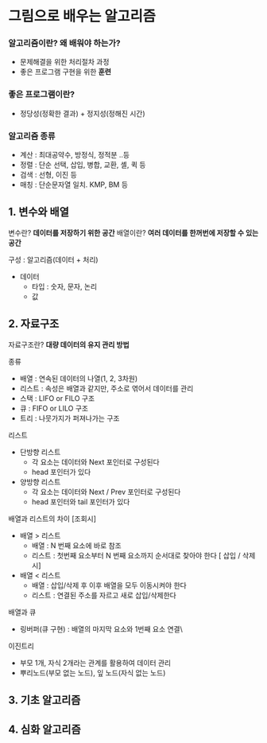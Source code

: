 # 그림으로 배우는 알고리즘

### 알고리즘이란? 왜 배워야 하는가?
- 문제해결을 위한 처리절차 과정
- 좋은 프로그램 구현을 위한 **훈련**

### 좋은 프로그램이란?
- 정당성(정확한 결과) + 정지성(정해진 시간)

### 알고리즘 종류

- 계산 : 최대공약수, 방정식, 정적분 ..등
- 정렬 : 단순 선택, 삽입, 병합, 교환, 셸, 퀵 등
- 검색 : 선형, 이진 등
- 매칭 : 단순문자열 일치. KMP, BM 등

## 1. 변수와 배열

변수란? **데이터를 저장하기 위한 공간**
배열이란?  **여러 데이터를 한꺼번에 저장할 수 있는 공간**

구성 : 알고리즘(데이터 + 처리) 
- 데이터 
	- 타입 : 숫자, 문자, 논리
	- 값


## 2. 자료구조

자료구조란? **대량 데이터의 유지 관리 방법**

종류
- 배열 : 연속된 데이터의 나열(1, 2, 3차원)
- 리스트 : 속성은 배열과 같지만, 주소로 엮어서 데이터를 관리
- 스택 : LIFO or FILO 구조
- 큐 : FIFO or LILO 구조
- 트리 : 나뭇가지가 퍼져나가는 구조

리스트
- 단방향 리스트
	- 각 요소는 데이터와 Next 포인터로 구성된다
	-  head 포인터가 있다
- 양방향 리스트
	- 각 요소는 데이터와 Next / Prev 포인터로 구성된다
	- head 포인터와 tail 포인터가 있다

배열과 리스트의 차이
[조회시]
- 배열 > 리스트
	- 배열 : N 번째 요소에 바로 참조
	- 리스트 : 첫번째 요소부터 N 번째 요소까지 순서대로 찾아야 한다
[ 삽입 / 삭제시]
- 배열 < 리스트 
	- 배열 : 삽입/삭제 후 이후 배열을 모두 이동시켜야 한다
	- 리스트 : 연결된 주소를 자르고 새로 삽입/삭제한다

배열과 큐
- 링버퍼(큐 구현) : 배열의 마지막 요소와 1번째 요소 연결\

이진트리 
- 부모 1개, 자식 2개라는 관계를 활용하여 데이터 관리
- 뿌리노드(부모 없는 노드), 잎 노드(자식 없는 노드)





## 3. 기초 알고리즘 

## 4. 심화 알고리즘






 

<!--stackedit_data:
eyJoaXN0b3J5IjpbMjA4NzIwMzU4NiwxODMyNTEzNjI5LC0yNz
gwOTI4MDddfQ==
-->